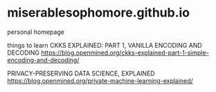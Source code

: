 # miserablesophomore.github.io
personal homepage

things to learn
CKKS EXPLAINED: PART 1, VANILLA ENCODING AND DECODING
  https://blog.openmined.org/ckks-explained-part-1-simple-encoding-and-decoding/

PRIVACY-PRESERVING DATA SCIENCE, EXPLAINED
  https://blog.openmined.org/private-machine-learning-explained/
  
